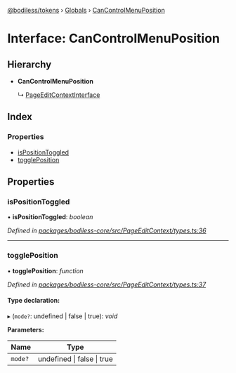 [@bodiless/tokens](../README.md) › [Globals](../globals.md) › [CanControlMenuPosition](cancontrolmenuposition.md)

# Interface: CanControlMenuPosition

## Hierarchy

* **CanControlMenuPosition**

  ↳ [PageEditContextInterface](pageeditcontextinterface.md)

## Index

### Properties

* [isPositionToggled](cancontrolmenuposition.md#ispositiontoggled)
* [togglePosition](cancontrolmenuposition.md#toggleposition)

## Properties

###  isPositionToggled

• **isPositionToggled**: *boolean*

*Defined in [packages/bodiless-core/src/PageEditContext/types.ts:36](https://github.com/johnsonandjohnson/Bodiless-JS/blob/9f5cfb56/packages/bodiless-core/src/PageEditContext/types.ts#L36)*

___

###  togglePosition

• **togglePosition**: *function*

*Defined in [packages/bodiless-core/src/PageEditContext/types.ts:37](https://github.com/johnsonandjohnson/Bodiless-JS/blob/9f5cfb56/packages/bodiless-core/src/PageEditContext/types.ts#L37)*

#### Type declaration:

▸ (`mode?`: undefined | false | true): *void*

**Parameters:**

Name | Type |
------ | ------ |
`mode?` | undefined &#124; false &#124; true |
